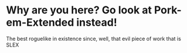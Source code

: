 # Why are you here? Go look at Pork-em-Extended instead!
The best roguelike in existence since, well, that evil piece of work that is SLEX
